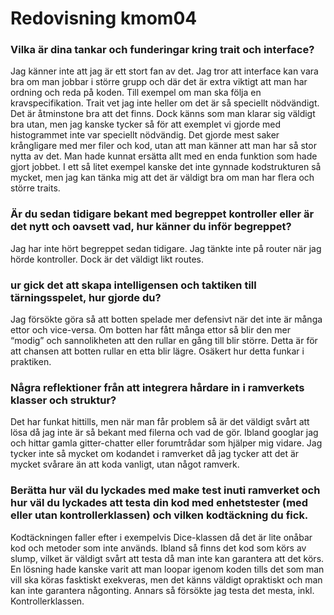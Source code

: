 ---
---
Redovisning kmom04
=========================

### Vilka är dina tankar och funderingar kring trait och interface?
Jag känner inte att jag är ett stort fan av det. Jag tror att interface kan vara bra om man jobbar i större grupp och där det är extra viktigt att man har ordning och reda på koden. Till exempel om man ska följa en kravspecifikation. Trait vet jag inte heller om det är så speciellt nödvändigt. Det är åtminstone bra att det finns. Dock känns som man klarar sig väldigt bra utan, men jag kanske tycker så för att exemplet vi gjorde med histogrammet inte var speciellt nödvändig. Det gjorde mest saker krångligare med mer filer och kod, utan att man känner att man har så stor nytta av det. Man hade kunnat ersätta allt med en enda funktion som hade gjort jobbet. I ett så litet exempel kanske det inte gynnade kodstrukturen så mycket, men jag kan tänka mig att det är väldigt bra om man har flera och större traits.

### Är du sedan tidigare bekant med begreppet kontroller eller är det nytt och oavsett vad, hur känner du inför begreppet?
Jag har inte hört begreppet sedan tidigare. Jag tänkte inte på router när jag hörde kontroller. Dock är det väldigt likt routes. 

### ur gick det att skapa intelligensen och taktiken till tärningsspelet, hur gjorde du?
Jag försökte göra så att botten spelade mer defensivt när det inte är många ettor och vice-versa. Om botten har fått många ettor så blir den mer “modig” och sannolikheten att den rullar en gång till blir större. Detta är för att chansen att botten rullar en etta blir lägre. Osäkert hur detta funkar i praktiken.

### Några reflektioner från att integrera hårdare in i ramverkets klasser och struktur?
Det har funkat hittills, men när man får problem så är det väldigt svårt att lösa då jag inte är så bekant med filerna och vad de gör. Ibland googlar jag och hittar gamla gitter-chatter eller forumtrådar som hjälper mig vidare. Jag tycker inte så mycket om kodandet i ramverket då jag tycker att det är mycket svårare än att koda vanligt, utan något ramverk. 

### Berätta hur väl du lyckades med make test inuti ramverket och hur väl du lyckades att testa din kod med enhetstester (med eller utan kontrollerklassen) och vilken kodtäckning du fick.
Kodtäckningen faller efter i exempelvis Dice-klassen då det är lite onåbar kod och metoder som inte används. Ibland så finns det kod som körs av slump, vilket är väldigt svårt att testa då man inte kan garantera att det körs. En lösning hade kanske varit att man loopar igenom koden tills det som man vill ska köras fasktiskt exekveras, men det känns väldigt opraktiskt och man kan inte garantera någonting. Annars så försökte jag testa det mesta, inkl. Kontrollerklassen. 
